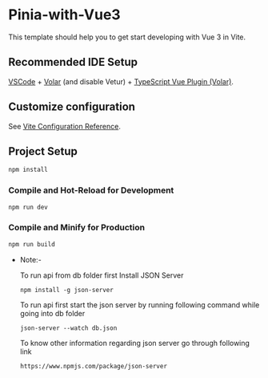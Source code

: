 # Pinia-with-Vue3

This template should help you to get start developing with Vue 3 in Vite.

## Recommended IDE Setup

[VSCode](https://code.visualstudio.com/) + [Volar](https://marketplace.visualstudio.com/items?itemName=Vue.volar) (and disable Vetur) + [TypeScript Vue Plugin (Volar)](https://marketplace.visualstudio.com/items?itemName=Vue.vscode-typescript-vue-plugin).

## Customize configuration

See [Vite Configuration Reference](https://vitejs.dev/config/).

## Project Setup

```sh
npm install
```

### Compile and Hot-Reload for Development

```sh
npm run dev
```

### Compile and Minify for Production

```sh
npm run build
```
- Note:-
  
  To run api from db folder first Install JSON Server 
    ```
    npm install -g json-server
    ```
  To run api first start the json server by running following command while going into db folder 
    ```
    json-server --watch db.json
    ```
  To know other information regarding json server go through following link 
    ```
    https://www.npmjs.com/package/json-server
    ```
